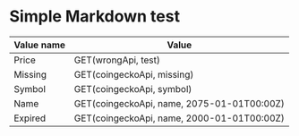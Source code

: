 # Simple Markdown test

| Value name | Value                                      |
| ---------- | ------------------------------------------ |
| Price      | GET(wrongApi, test)                        |
| Missing    | GET(coingeckoApi, missing)                 |
| Symbol     | GET(coingeckoApi, symbol)                  |
| Name       | GET(coingeckoApi, name, 2075-01-01T00:00Z) |
| Expired    | GET(coingeckoApi, name, 2000-01-01T00:00Z) |
